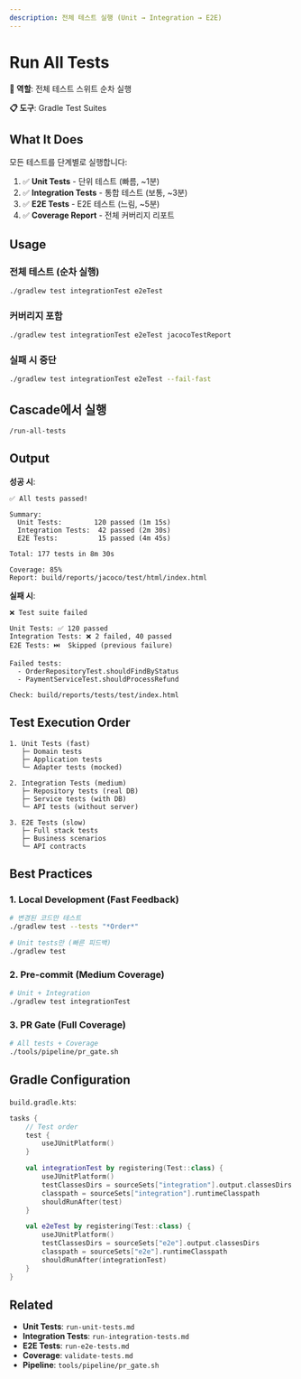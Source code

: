 ```yaml
---
description: 전체 테스트 실행 (Unit → Integration → E2E)
---
```


# Run All Tests

**🎯 역할**: 전체 테스트 스위트 순차 실행

**📋 도구**: Gradle Test Suites

## What It Does

모든 테스트를 단계별로 실행합니다:

1. ✅ **Unit Tests** - 단위 테스트 (빠름, ~1분)
2. ✅ **Integration Tests** - 통합 테스트 (보통, ~3분)
3. ✅ **E2E Tests** - E2E 테스트 (느림, ~5분)
4. ✅ **Coverage Report** - 전체 커버리지 리포트

## Usage

### 전체 테스트 (순차 실행)

```bash
./gradlew test integrationTest e2eTest
```

### 커버리지 포함

```bash
./gradlew test integrationTest e2eTest jacocoTestReport
```

### 실패 시 중단

```bash
./gradlew test integrationTest e2eTest --fail-fast
```

## Cascade에서 실행

```
/run-all-tests
```

## Output

**성공 시**:
```
✅ All tests passed!

Summary:
  Unit Tests:        120 passed (1m 15s)
  Integration Tests:  42 passed (2m 30s)
  E2E Tests:          15 passed (4m 45s)

Total: 177 tests in 8m 30s

Coverage: 85%
Report: build/reports/jacoco/test/html/index.html
```

**실패 시**:
```
❌ Test suite failed

Unit Tests: ✅ 120 passed
Integration Tests: ❌ 2 failed, 40 passed
E2E Tests: ⏭️  Skipped (previous failure)

Failed tests:
  - OrderRepositoryTest.shouldFindByStatus
  - PaymentServiceTest.shouldProcessRefund

Check: build/reports/tests/test/index.html
```

## Test Execution Order

```
1. Unit Tests (fast)
   ├─ Domain tests
   ├─ Application tests
   └─ Adapter tests (mocked)

2. Integration Tests (medium)
   ├─ Repository tests (real DB)
   ├─ Service tests (with DB)
   └─ API tests (without server)

3. E2E Tests (slow)
   ├─ Full stack tests
   ├─ Business scenarios
   └─ API contracts
```

## Best Practices

### 1. Local Development (Fast Feedback)

```bash
# 변경된 코드만 테스트
./gradlew test --tests "*Order*"

# Unit tests만 (빠른 피드백)
./gradlew test
```

### 2. Pre-commit (Medium Coverage)

```bash
# Unit + Integration
./gradlew test integrationTest
```

### 3. PR Gate (Full Coverage)

```bash
# All tests + Coverage
./tools/pipeline/pr_gate.sh
```

## Gradle Configuration

`build.gradle.kts`:

```kotlin
tasks {
    // Test order
    test {
        useJUnitPlatform()
    }

    val integrationTest by registering(Test::class) {
        useJUnitPlatform()
        testClassesDirs = sourceSets["integration"].output.classesDirs
        classpath = sourceSets["integration"].runtimeClasspath
        shouldRunAfter(test)
    }

    val e2eTest by registering(Test::class) {
        useJUnitPlatform()
        testClassesDirs = sourceSets["e2e"].output.classesDirs
        classpath = sourceSets["e2e"].runtimeClasspath
        shouldRunAfter(integrationTest)
    }
}
```

## Related

- **Unit Tests**: `run-unit-tests.md`
- **Integration Tests**: `run-integration-tests.md`
- **E2E Tests**: `run-e2e-tests.md`
- **Coverage**: `validate-tests.md`
- **Pipeline**: `tools/pipeline/pr_gate.sh`
